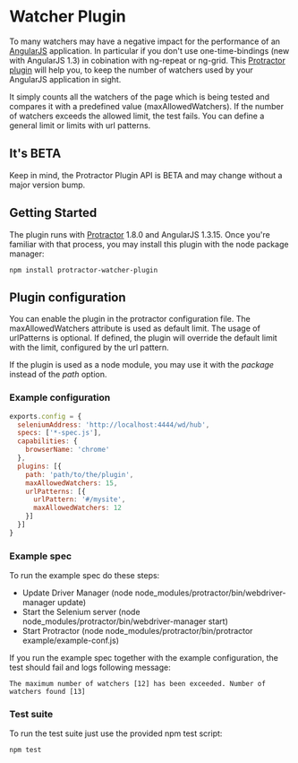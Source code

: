 ﻿# Watcher Plugin

To many watchers may have a negative impact for the performance of an [AngularJS](https://www.angularjs.org/) application. In particular
if you don't use one-time-bindings (new with AngularJS 1.3) in cobination with ng-repeat or ng-grid.
This [Protractor plugin](https://github.com/angular/protractor/blob/master/docs/plugins.md) will help you, 
to keep the number of watchers used by your AngularJS application in sight. 

It simply counts all the watchers of the page which is being tested and compares it with a predefined value (maxAllowedWatchers). 
If the number of watchers exceeds the allowed limit, the test fails. You can define a general limit or limits with url patterns.

## It's BETA

Keep in mind, the Protractor Plugin API is BETA and may change without a major version bump.

## Getting Started

The plugin runs with [Protractor](http://angular.github.io/protractor/#/) 1.8.0 and AngularJS 1.3.15. Once you're familiar with that process, you may install this plugin with the node package manager:

```
npm install protractor-watcher-plugin
```

## Plugin configuration

You can enable the plugin in the protractor configuration file. The maxAllowedWatchers attribute is used as default limit.
The usage of urlPatterns is optional. If defined, the plugin will override the default limit with the limit, configured by
the url pattern.

If the plugin is used as a node module, you may use it with the *package* instead of the *path* option.

### Example configuration

```javascript
exports.config = {
  seleniumAddress: 'http://localhost:4444/wd/hub',
  specs: ['*-spec.js'],
  capabilities: {
    browserName: 'chrome'
  },
  plugins: [{
    path: 'path/to/the/plugin',
    maxAllowedWatchers: 15,
    urlPatterns: [{
      urlPattern: '#/mysite',
      maxAllowedWatchers: 12
    }]
  }]
}
```

### Example spec

To run the example spec do these steps:

- Update Driver Manager (node node_modules/protractor/bin/webdriver-manager update)
- Start the Selenium server (node node_modules/protractor/bin/webdriver-manager start)
- Start Protractor (node node_modules/protractor/bin/protractor example/example-conf.js)

If you run the example spec together with the example configuration, the test should fail and logs following message:

```
The maximum number of watchers [12] has been exceeded. Number of watchers found [13]
```

### Test suite

To run the test suite just use the provided npm test script:

```
npm test
```